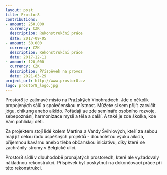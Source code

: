 ```yaml
---
layout: post
title: Prostor8
contributions:
- amount: 250,000
  currency: CZK
  description: Rekonstrukční práce
  date: 2017-09-05
- amount: 50,000
  currency: CZK
  description: Rekonstrukční práce
  date: 2017-12-11
- amount: 120,000
  currency: CZK
  description: Příspěvek na provoz
  date: 2021-03-29
project_url: http://www.prostor8.cz
logo: prostor8_logo.jpg
---
```


Prostor8 je zajímavé místo na Pražských Vinohradech. Jde o několik propojených sálů a společenskou místnost. Můžete si sem přijít zacvičit jógu, chikung anebo aikido. Pořádají se zde semináře osobního rozvoje, sebepoznání, harmonizace mysli a těla a další. A také je zde školka, kde Vám pohlídají děti.

Za projektem stojí lidé kolem Martina a Vandy Švihlových, kteří za sebou mají již celou řadu úspěšných projektů - dlouholetou výuku aikida, příjemnou kavárnu anebo třeba občanskou iniciativu, díky které se zachránily stromy v Belgické ulici.

Prostor8 sídlí v dlouhodobě pronajatých prostorech, které ale vyžadovaly nákladnou rekonstrukci. Příspěvek byl poskytnut na dokončovací práce při této rekonstrukci.
